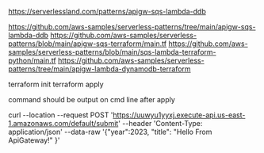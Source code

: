 https://serverlessland.com/patterns/apigw-sqs-lambda-ddb

https://github.com/aws-samples/serverless-patterns/tree/main/apigw-sqs-lambda-ddb
https://github.com/aws-samples/serverless-patterns/blob/main/apigw-sqs-terraform/main.tf
https://github.com/aws-samples/serverless-patterns/blob/main/sqs-lambda-terraform-python/main.tf
https://github.com/aws-samples/serverless-patterns/tree/main/apigw-lambda-dynamodb-terraform

terraform init
terraform apply

command should be output on cmd line after apply


curl --location --request POST 'https://uuwyu1yyxj.execute-api.us-east-1.amazonaws.com/default/submit' --header 'Content-Type: application/json'  --data-raw '{"year":2023, "title": "Hello From ApiGateway!" }'